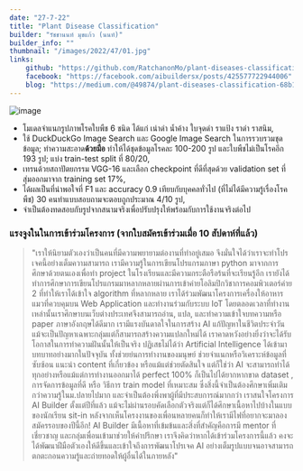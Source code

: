 ```yaml
---
date: "27-7-22"
title: "Plant Disease Classification"
builder: "รัชชานนท์ มุขแก้ว (นนท์)"
builder_info: ""
thumbnail: "/images/2022/47/01.jpg"
links:
    github: "https://github.com/RatchanonMo/plant-diseases-classification"
    facebook: "https://facebook.com/aibuildersx/posts/425577722944006"
    blog: "https://medium.com/@49874/plant-diseases-classification-68b103f624d7"
---
```


![image](/images/2022/47/01.jpg)

-  โมเดลจำแนกรูปภาพโรคใบพืช 6 ชนิด ได้แก่ เน่าดำ น้ำค้าง ใบจุดดำ ราแป้ง ราดำ ราสนิม,
- ใช้ DuckDuckGo Image Search และ Google Image Search ในการรวบรวมชุดข้อมูล; ทำความสะอาด**ด้วยมือ** ทำให้ได้ชุดข้อมูลโรคละ 100-200 รูป และใบพืชไม่เป็นโรคอีก 193 รูป; แบ่ง train-test split ที่ 80/20,
- เทรนด้วยสถาปัตยกรรม VGG-16 และเลือก checkpoint ที่ดีที่สุดด้วย validation set ที่สุ่มออกมาจาก training set 17%,
- ได้ผลเป็นที่น่าพอใจที่ F1 และ accuracy 0.9 เทียบกับบุคคลทั่วไป (ที่ไม่ได้มีความรู้เรื่องโรคพืช) 30 คนทำแบบสอบถามจะตอบถูกประมาณ 4/10 รูป,
- จำเป็นต้องทดสอบกับรูปจากสนามจริงเพื่อปรับปรุงให้พร้อมกับการใช้งานจริงต่อไป

### แรงจูงในในการเข้าร่วมโครงการ (จากใบสมัครเข้าร่วมเมื่อ 10 สัปดาห์ที่แล้ว)

> "เราให้นิยามตัวเองว่าเป็นคนที่มีความพยายามต่องานที่ทำอยู่เสมอ จึงมั่นใจได้ว่าเราจะทำโปรเจคนี้อย่างเต็มความสามารถ เรามีความรู้ในการเขียนโปรแกรมภาษา python มาจากการศึกษาด้วยตนเองเพื่อทำ project ในโรงเรียนและมีความกระตือรือร้นที่จะเรียนรู้อีก เรายังได้ทำการศึกษาการเขียนโปรแกรมมาหลากหลายผ่านการเข้าค่ายโอลิมปิกวิชาการคอมพิวเตอร์ค่าย 2 ที่ทำให้เราได้เข้าใจ algorithm ที่หลากหลาย เราได้ร่วมพัฒนาโครงการเครื่องให้อาหารแมวที่ควบคุมบน Web Application และทำงานร่วมกับระบบ IoT โดยตลอดเวลาที่ทำงานเหล่านั้นเราศึกษาบนเว็บต่างประเทศจึงสามารถอ่าน, แปล, และทำความเข้าใจบทความหรือ paper ภาษาอังกฤษได้ดีมาก เรามีแรงบันดาลใจในการสร้าง AI แก้ปัญหาในชีวิตประจำวัน แม้จะเป็นปัญหาเฉพาะกลุ่มแต่ก็สามารถสร้างความแปลกใหม่ได้ เราคาดหวังอย่างยิ่งว่าจะได้รับโอกาสในการทำความฝันนั้นให้เป็นจริง  ปฏิเสธไม่ได้ว่า Artificial Intelligence ได้เข้ามาบทบาทอย่างมากในปัจจุบัน ทั้งช่วยย่นการทำงานของมนุษย์ ช่วยจำแนกหรือวิเคราะห์ข้อมูลที่ซับซ้อน แนะนำ content ที่เกี่ยวข้อง หรือแม้แต่ช่วยตัดสินใจ แต่ก็ใช่ว่า AI จะสามารถทำได้ทุกอย่างหรือแม้แต่การทำงานออกมาได้ perfect 100% ก็เป็นไปได้ยากหากขาด dataset , การจัดการข้อมูลที่ดี หรือ วิธีการ train model ที่เหมาะสม ซึ่งสิ่งนี้จำเป็นต้องศึกษาเพิ่มเติมกว่าความรู้ในม.ปลายไปมาก และจำเป็นต้องพึ่งพาผู้ที่มีประสบการณ์มากกว่า  เราสนใจโครงการ AI Builder ตั้งแต่ปีที่แล้ว แม้จะไม่ผ่านรอบคัดเลือกตัวจริงแต่ก็ได้ศึกษาเนื้อหาไปบ้างในแบบของนักเรียน sit-in หลังจากเห็นโครงงานของเพื่อนหลายคนก็ทำให้เรามีไฟที่อยากจะมาลองสมัครรอบของปีนี้อีก! AI Builder มีเนื้อหาที่เข้มข้นและสิ่งที่สำคัญคือการมี mentor ที่เชี่ยวชาญ และกลุ่มเพื่อนเข้ามาช่วยให้คำปรึกษา เราจึงคิดว่าหากได้เข้าร่วมโครงการนี้แล้ว คงจะได้พัฒนาฝีมือตัวเองให้ดีขึ้นและเข้าใจถึงการพัฒนาโปรเจค AI อย่างเต็มรูปแบบจนอาจสามารถตกตะกอนความรู้และถ่ายทอดให้ผู้อื่นได้ในภายหลัง"